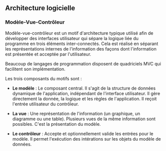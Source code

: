 ## Architecture logicielle

### Modèle-Vue-Contrôleur

Modèle-vue-contrôleur est un motif d'architecture typique utilisé afin de développer des interfaces
utilisateur qui sépare la logique liée du programme en trois éléments inter-connectés. Cela est
réalisé en séparant les représentations internes de l'information des façons dont l'information est
présentée et acceptée par l'utilisateur.

Beaucoup de langages de programmation disposent de quadriciels MVC qui facilitent son
implémentation.

Les trois composants du motifs sont :

* **Le modèle** : Le composant central. Il s'agit de la structure de données dynamique de
  l'application, indépendant de l'interface utilisateur. Il gère directement la donnée, la logique
  et les règles de l'application. Il reçoit l'entrée utilisateur du contrôleur.

* **La vue** : Une représentation de l'information (un graphique, un diagramme ou une table).
  Plusieurs vues de la même information sont possibles. C'est la présentation du modèle.

* **Le contrôleur** : Accepte et optionnellement valide les entrées pour le modèle. Il permet
  l'exécution des intérations sur les objets du modèle de données.
